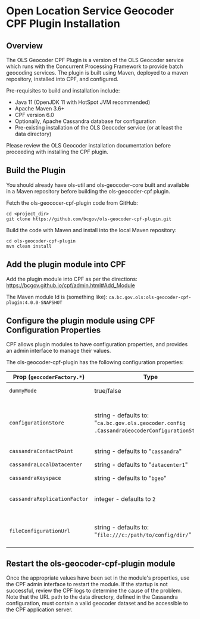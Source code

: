 # Open Location Service Geocoder CPF Plugin Installation

## Overview

The OLS Geocoder CPF Plugin is a version of the OLS Geocoder service which runs with the Concurrent Processing Framework to provide batch geocoding services.
The plugin is built using Maven, deployed to a maven repository, installed into CPF, and configured. 

Pre-requisites to build and installation include:
- Java 11 (OpenJDK 11 with HotSpot JVM recommended)
- Apache Maven 3.6+
- CPF version 6.0
- Optionally, Apache Cassandra database for configuration
- Pre-existing installation of the OLS Geocoder service (or at least the data directory)

Please review the OLS Geocoder installation documentation before proceeding with installing the CPF plugin.

## Build the Plugin 

You should already have ols-util and ols-geocoder-core built and available in a Maven repository before building the ols-geocoder-cpf plugin.

Fetch the ols-geococer-cpf-plugin code from GitHub:

```
cd <project_dir>
git clone https://github.com/bcgov/ols-geocoder-cpf-plugin.git
```

Build the code with Maven and install into the local Maven repository:

```
cd ols-geocoder-cpf-plugin
mvn clean install
```

## Add the plugin module into CPF

Add the plugin module into CPF as per the directions: https://bcgov.github.io/cpf/admin.html#Add_Module

The Maven module Id is (something like): `ca.bc.gov.ols:ols-geocoder-cpf-plugin:4.0.0-SNAPSHOT`


## Configure the plugin module using CPF Configuration Properties

CPF allows plugin modules to have configuration properties, and provides an admin interface to manage their values.

The ols-geocoder-cpf-plugin has the following configuration properties:

| Prop (`geocoderFactory.*`) | Type | Description |
| ---- | ---- | ----------- |
|`dummyMode`|  true/false | set to true to test if the geocoder plugin module runs without requiring a complete configuration or data directory.|
|`configurationStore`| string - defaults to:<br /> "`ca.bc.gov.ols.geocoder.config`<br />`.CassandraGeocoderConfigurationStore`" | The name of the java class to use for configuration. An alternative would be `ca.bc.gov.ols.geocoder.config.FileGeocoderConfigurationStore`. This value determines which of the other configuration parameters to use, either the cassandra-related parameters, or the fileConfigurationUrl.|
|`cassandraContactPoint`|  string - defaults to "`cassandra`" | the name of the cassandra server for configuration.|
|`cassandraLocalDatacenter`| string - defaults to "`datacenter1`" | the name of the local datacenter for the cassandra load balancing driver|
|`cassandraKeyspace`| string - defaults to "`bgeo`" | the name of the cassandra namespace|
|`cassandraReplicationFactor`| integer - defaults to `2` | the replication factor to set the cassandra namespace to if it has not alrady been created. We recommend creating your cassandra namespace manually before starting the geocoder, to allow for all configuration options |
|`fileConfigurationUrl`| string - defaults to:<br /> "`file:///c:/path/to/config/dir/`" | A URL path to a directory containing the configuration files. This must be a local file:// url, writable by the CPF application. If the directory is empty it will be populated with a default configuration. |

## Restart the ols-geocoder-cpf-plugin module

Once the appropriate values have been set in the module's properties, use the CPF admin interface to restart the module. If the startup is not successful, review the CPF logs to determine the cause of the problem. Note that the URL path to the data directory, defined in the Cassandra configuration, must contain a valid geocoder dataset and be accessible to the CPF application server.
